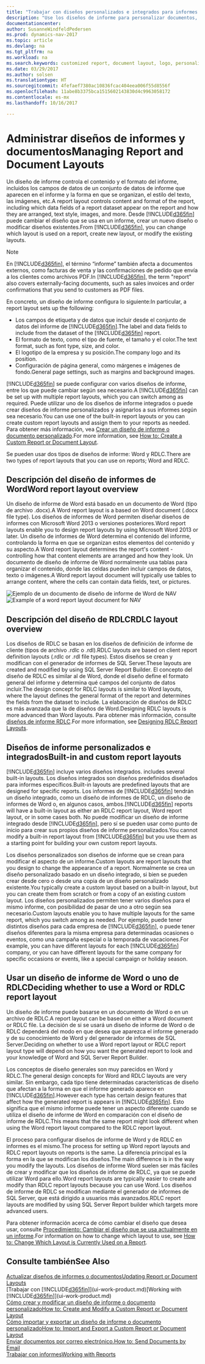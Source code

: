 ```yaml
---
title: "Trabajar con diseños personalizados e integrados para informes y documentos"
description: "Use los diseños de informe para personalizar documentos, por ejemplo, para personalizar la fuente, el logotipo o la configuración de página de los archivos PDF que envía a clientes."
documentationcenter: 
author: SusanneWindfeldPedersen
ms.prod: dynamics-nav-2017
ms.topic: article
ms.devlang: na
ms.tgt_pltfrm: na
ms.workload: na
ms.search.keywords: customized report, document layout, logo, personalize
ms.date: 03/29/2017
ms.author: solsen
ms.translationtype: HT
ms.sourcegitcommit: 4fefaef7380ac10836fcac404eea006f55d8556f
ms.openlocfilehash: 11abe8b3375bca1515602143830d4c9963058172
ms.contentlocale: es-mx
ms.lasthandoff: 10/16/2017

---
```

# <a name="managing-report-and-document-layouts"></a><span data-ttu-id="3997e-103">Administrar diseños de informes y documentos</span><span class="sxs-lookup"><span data-stu-id="3997e-103">Managing Report and Document Layouts</span></span>
<span data-ttu-id="3997e-104">Un diseño de informe controla el contenido y el formato del informe, incluidos los campos de datos de un conjunto de datos de informe que aparecen en el informe y la forma en que se organizan, el estilo del texto, las imágenes, etc.</span><span class="sxs-lookup"><span data-stu-id="3997e-104">A report layout controls content and format of the report, including which data fields of a report dataset appear on the report and how they are arranged, text style, images, and more.</span></span> <span data-ttu-id="3997e-105">Desde [!INCLUDE[d365fin](includes/d365fin_md.md)] puede cambiar el diseño que se usa en un informe, crear un nuevo diseño o modificar diseños existentes.</span><span class="sxs-lookup"><span data-stu-id="3997e-105">From [!INCLUDE[d365fin](includes/d365fin_md.md)], you can change which layout is used on a report, create new layout, or modify the existing layouts.</span></span>

> [!NOTE]  
>   <span data-ttu-id="3997e-106">En [!INCLUDE[d365fin](includes/d365fin_md.md)], el término “informe” también afecta a documentos externos, como facturas de venta y las confirmaciones de pedido que envía a los clientes como archivos PDF.</span><span class="sxs-lookup"><span data-stu-id="3997e-106">In [!INCLUDE[d365fin](includes/d365fin_md.md)], the term "report" also covers externally-facing documents, such as sales invoices and order confirmations that you send to customers as PDF files.</span></span>

<span data-ttu-id="3997e-107">En concreto, un diseño de informe configura lo siguiente:</span><span class="sxs-lookup"><span data-stu-id="3997e-107">In particular, a report layout sets up the following:</span></span>

* <span data-ttu-id="3997e-108">Los campos de etiqueta y de datos que incluir desde el conjunto de datos del informe de [!INCLUDE[d365fin](includes/d365fin_md.md)].</span><span class="sxs-lookup"><span data-stu-id="3997e-108">The label and data fields to include from the dataset of the [!INCLUDE[d365fin](includes/d365fin_md.md)] report.</span></span>
* <span data-ttu-id="3997e-109">El formato de texto, como el tipo de fuente, el tamaño y el color.</span><span class="sxs-lookup"><span data-stu-id="3997e-109">The text format, such as font type, size, and color.</span></span>
* <span data-ttu-id="3997e-110">El logotipo de la empresa y su posición.</span><span class="sxs-lookup"><span data-stu-id="3997e-110">The company logo and its position.</span></span>
* <span data-ttu-id="3997e-111">Configuración de página general, como márgenes e imágenes de fondo.</span><span class="sxs-lookup"><span data-stu-id="3997e-111">General page settings, such as margins and background images.</span></span>

<span data-ttu-id="3997e-112">[!INCLUDE[d365fin](includes/d365fin_md.md)] se puede configurar con varios diseños de informe, entre los que puede cambiar según sea necesario.</span><span class="sxs-lookup"><span data-stu-id="3997e-112">A [!INCLUDE[d365fin](includes/d365fin_md.md)] can be set up with multiple report layouts, which you can switch among as required.</span></span> <span data-ttu-id="3997e-113">Puede utilizar uno de los diseños de informe integrados o puede crear diseños de informe personalizados y asignarlos a sus informes según sea necesario.</span><span class="sxs-lookup"><span data-stu-id="3997e-113">You can use one of the built-in report layouts or you can create custom report layouts and assign them to your reports as needed.</span></span> <span data-ttu-id="3997e-114">Para obtener más información, vea [Crear un diseño de informe o documento personalizado](ui-how-create-custom-report-layout.md).</span><span class="sxs-lookup"><span data-stu-id="3997e-114">For more information, see [How to: Create a Custom Report or Document Layout](ui-how-create-custom-report-layout.md).</span></span>

<span data-ttu-id="3997e-115">Se pueden usar dos tipos de diseños de informe: Word y RDLC.</span><span class="sxs-lookup"><span data-stu-id="3997e-115">There are two types of report layouts that you can use on reports; Word and RDLC.</span></span>

## <a name="word-report-layout-overview"></a><span data-ttu-id="3997e-116">Descripción del diseño de informes de Word</span><span class="sxs-lookup"><span data-stu-id="3997e-116">Word report layout overview</span></span>
<span data-ttu-id="3997e-117">Un diseño de informe de Word está basado en un documento de Word (tipo de archivo .docx).</span><span class="sxs-lookup"><span data-stu-id="3997e-117">A Word report layout is a based on Word document (.docx file type).</span></span> <span data-ttu-id="3997e-118">Los diseños de informes de Word permiten diseñar diseños de informes con Microsoft Word 2013 o versiones posteriores.</span><span class="sxs-lookup"><span data-stu-id="3997e-118">Word report layouts enable you to design report layouts by using Microsoft Word 2013 or later.</span></span> <span data-ttu-id="3997e-119">Un diseño de informes de Word determina el contenido del informe, controlando la forma en que se organizan estos elementos del contenido y su aspecto.</span><span class="sxs-lookup"><span data-stu-id="3997e-119">A Word report layout determines the report's content - controlling how that content elements are arranged and how they look.</span></span> <span data-ttu-id="3997e-120">Un documento de diseño de informe de Word normalmente usa tablas para organizar el contenido, donde las celdas pueden incluir campos de datos, texto o imágenes.</span><span class="sxs-lookup"><span data-stu-id="3997e-120">A Word report layout document will typically use tables to arrange content, where the cells can contain data fields, text, or pictures.</span></span>

 <span data-ttu-id="3997e-121">![Ejemplo de un documento de diseño de informe de Word de NAV](media/nav_wordreportlayout_edit_in_word_example.png "NAV_WordReportLayout_Edit_In_Word_Example")</span><span class="sxs-lookup"><span data-stu-id="3997e-121">![Example of a word report layout document for NAV](media/nav_wordreportlayout_edit_in_word_example.png "NAV_WordReportLayout_Edit_In_Word_Example")</span></span>  

## <a name="rdlc-layout-overview"></a><span data-ttu-id="3997e-122">Descripción del diseño de RDLC</span><span class="sxs-lookup"><span data-stu-id="3997e-122">RDLC layout overview</span></span>
<span data-ttu-id="3997e-123">Los diseños de RDLC se basan en los diseños de definición de informe de cliente (tipos de archivo .rdlc o .rdl).</span><span class="sxs-lookup"><span data-stu-id="3997e-123">RDLC layouts are based on client report definition layouts (.rdlc or .rdl file types).</span></span> <span data-ttu-id="3997e-124">Estos diseños se crean y modifican con el generador de informes de SQL Server.</span><span class="sxs-lookup"><span data-stu-id="3997e-124">These layouts are created and modified by using SQL Server Report Builder.</span></span> <span data-ttu-id="3997e-125">El concepto del diseño de RDLC es similar al de Word, donde el diseño define el formato general del informe y determina qué campos del conjunto de datos incluir.</span><span class="sxs-lookup"><span data-stu-id="3997e-125">The design concept for RDLC layouts is similar to Word layouts, where the layout defines the general format of the report and determines the fields from the dataset to include.</span></span> <span data-ttu-id="3997e-126">La elaboración de diseños de RDLC es más avanzada que la de diseños de Word.</span><span class="sxs-lookup"><span data-stu-id="3997e-126">Designing RDLC layouts is more advanced than Word layouts.</span></span> <span data-ttu-id="3997e-127">Para obtener más información, consulte [diseños de informe RDLC](https://msdn.microsoft.com/en-us/dynamics-nav/designing-rdlc-report-layouts).</span><span class="sxs-lookup"><span data-stu-id="3997e-127">For more information, see [Designing RDLC Report Layouts](https://msdn.microsoft.com/en-us/dynamics-nav/designing-rdlc-report-layouts).</span></span>

## <a name="built-in-and-custom-report-layouts"></a><span data-ttu-id="3997e-128">Diseños de informe personalizados e integrados</span><span class="sxs-lookup"><span data-stu-id="3997e-128">Built-in and custom report layouts</span></span>
[!INCLUDE[d365fin](includes/d365fin_md.md)]<span data-ttu-id="3997e-129"> incluye varios diseños integrados.</span><span class="sxs-lookup"><span data-stu-id="3997e-129"> includes several built-in layouts.</span></span> <span data-ttu-id="3997e-130">Los diseños integrados son diseños predefinidos diseñados para informes específicos.</span><span class="sxs-lookup"><span data-stu-id="3997e-130">Built-in layouts are predefined layouts that are designed for specific reports.</span></span> <span data-ttu-id="3997e-131">Los informes de [!INCLUDE[d365fin](includes/d365fin_md.md)] tendrán un diseño integrado, como un diseño de informes de RDLC, un diseño de informes de Word o, en algunos casos, ambos.</span><span class="sxs-lookup"><span data-stu-id="3997e-131">[!INCLUDE[d365fin](includes/d365fin_md.md)] reports will have a built-in layout as either an RDLC report layout, Word report layout, or in some cases both.</span></span> <span data-ttu-id="3997e-132">No puede modificar un diseño de informe integrado desde [!INCLUDE[d365fin](includes/d365fin_md.md)], pero sí se pueden usar como punto de inicio para crear sus propios diseños de informe personalizados.</span><span class="sxs-lookup"><span data-stu-id="3997e-132">You cannot modify a built-in report layout from [!INCLUDE[d365fin](includes/d365fin_md.md)] but you use them as a starting point for building your own custom report layouts.</span></span>

<span data-ttu-id="3997e-133">Los diseños personalizados son diseños de informe que se crean para modificar el aspecto de un informe.</span><span class="sxs-lookup"><span data-stu-id="3997e-133">Custom layouts are report layouts that you design to change the appearance of a report.</span></span> <span data-ttu-id="3997e-134">Normalmente se crea un diseño personalizado basado en un diseño integrado, si bien se pueden crear desde cero o desde una copia de un diseño personalizado existente.</span><span class="sxs-lookup"><span data-stu-id="3997e-134">You typically create a custom layout based on a built-in layout, but you can create them from scratch or from a copy of an existing custom layout.</span></span> <span data-ttu-id="3997e-135">Los diseños personalizados permiten tener varios diseños para el mismo informe, con posibilidad de pasar de uno a otro según sea necesario.</span><span class="sxs-lookup"><span data-stu-id="3997e-135">Custom layouts enable you to have multiple layouts for the same report, which you switch among as needed.</span></span> <span data-ttu-id="3997e-136">Por ejemplo, puede tener distintos diseños para cada empresa de [!INCLUDE[d365fin](includes/d365fin_md.md)], o puede tener diseños diferentes para la misma empresa para determinadas ocasiones o eventos, como una campaña especial o la temporada de vacaciones.</span><span class="sxs-lookup"><span data-stu-id="3997e-136">For example, you can have different layouts for each [!INCLUDE[d365fin](includes/d365fin_md.md)] company, or you can have different layouts for the same company for specific occasions or events, like a special campaign or holiday season.</span></span>

## <a name="deciding-whether-to-use-a-word-or-rdlc-report-layout"></a><span data-ttu-id="3997e-137">Usar un diseño de informe de Word o uno de RDLC</span><span class="sxs-lookup"><span data-stu-id="3997e-137">Deciding whether to use a Word or RDLC report layout</span></span>
<span data-ttu-id="3997e-138">Un diseño de informe puede basarse en un documento de Word o en un archivo de RDLC.</span><span class="sxs-lookup"><span data-stu-id="3997e-138">A report layout can be based on either a Word document or RDLC file.</span></span> <span data-ttu-id="3997e-139">La decisión de si se usará un diseño de informe de Word o de RDLC dependerá del modo en que desea que aparezca el informe generado y de su conocimiento de Word y del generador de informes de SQL Server.</span><span class="sxs-lookup"><span data-stu-id="3997e-139">Deciding on whether to use a Word report layout or RDLC report layout type will depend on how you want the generated report to look and your knowledge of Word and SQL Server Report Builder.</span></span>

<span data-ttu-id="3997e-140">Los conceptos de diseño generales son muy parecidos en Word y RDLC.</span><span class="sxs-lookup"><span data-stu-id="3997e-140">The general design concepts for Word and RDLC layouts are very similar.</span></span> <span data-ttu-id="3997e-141">Sin embargo, cada tipo tiene determinadas características de diseño que afectan a la forma en que el informe generado aparece en [!INCLUDE[d365fin](includes/d365fin_md.md)].</span><span class="sxs-lookup"><span data-stu-id="3997e-141">However each type has certain design features that affect how the generated report is appears in [!INCLUDE[d365fin](includes/d365fin_md.md)].</span></span> <span data-ttu-id="3997e-142">Esto significa que el mismo informe puede tener un aspecto diferente cuando se utiliza el diseño de informe de Word en comparación con el diseño de informe de RDLC.</span><span class="sxs-lookup"><span data-stu-id="3997e-142">This means that the same report might look different when using the Word report layout compared to the RDLC report layout.</span></span>

<span data-ttu-id="3997e-143">El proceso para configurar diseños de informe de Word y de RDLC en informes es el mismo.</span><span class="sxs-lookup"><span data-stu-id="3997e-143">The process for setting up Word report layouts and RDLC report layouts on reports is the same.</span></span> <span data-ttu-id="3997e-144">La diferencia principal es la forma en la que se modifican los diseños.</span><span class="sxs-lookup"><span data-stu-id="3997e-144">The main difference is in the way you modify the layouts.</span></span> <span data-ttu-id="3997e-145">Los diseños de informe Word suelen ser más fáciles de crear y modificar que los diseños de informe de RDLC, ya que se puede utilizar Word para ello.</span><span class="sxs-lookup"><span data-stu-id="3997e-145">Word report layouts are typically easier to create and modify than RDLC report layouts because you can use Word.</span></span> <span data-ttu-id="3997e-146">Los diseños de informe de RDLC se modifican mediante el generador de informes de SQL Server, que está dirigido a usuarios más avanzados.</span><span class="sxs-lookup"><span data-stu-id="3997e-146">RDLC report layouts are modified by using SQL Server Report builder which targets more advanced users.</span></span>

<span data-ttu-id="3997e-147">Para obtener información acerca de cómo cambiar el diseño que desea usar, consulte [Procedimiento: Cambiar el diseño que se usa actualmente en un informe](ui-how-change-layout-currently-used-report.md).</span><span class="sxs-lookup"><span data-stu-id="3997e-147">For information on how to change which layout to use, see [How to: Change Which Layout is Currently Used on a Report](ui-how-change-layout-currently-used-report.md).</span></span>

## <a name="see-also"></a><span data-ttu-id="3997e-148">Consulte también</span><span class="sxs-lookup"><span data-stu-id="3997e-148">See Also</span></span>
[<span data-ttu-id="3997e-149">Actualizar diseños de informes o documentos</span><span class="sxs-lookup"><span data-stu-id="3997e-149">Updating Report or Document Layouts</span></span>](ui-update-report-layouts.md)  
<span data-ttu-id="3997e-150">[Trabajar con [!INCLUDE[d365fin](includes/d365fin_md.md)]](ui-work-product.md)</span><span class="sxs-lookup"><span data-stu-id="3997e-150">[Working with [!INCLUDE[d365fin](includes/d365fin_md.md)]](ui-work-product.md)</span></span>  
[<span data-ttu-id="3997e-151">Cómo crear y modificar un diseño de informe o documento personalizado</span><span class="sxs-lookup"><span data-stu-id="3997e-151">How to: Create and Modify a Custom Report or Document Layout</span></span>](ui-how-create-custom-report-layout.md)  
[<span data-ttu-id="3997e-152">Cómo importar y exportar un diseño de informe o documento personalizado</span><span class="sxs-lookup"><span data-stu-id="3997e-152">How to: Import and Export a Custom Report or Document Layout</span></span>](ui-how-import-and-export-report-layout.md)  
[<span data-ttu-id="3997e-153">Enviar documentos por correo electrónico.</span><span class="sxs-lookup"><span data-stu-id="3997e-153">How to: Send Documents by Email</span></span>](ui-how-send-documents-email.md)  
[<span data-ttu-id="3997e-154">Trabajar con informes</span><span class="sxs-lookup"><span data-stu-id="3997e-154">Working with Reports</span></span>](ui-work-report.md)  


